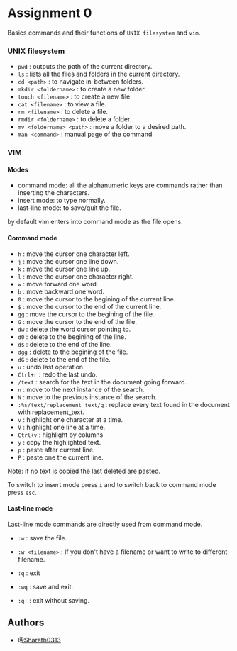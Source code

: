 
# Assignment 0

Basics commands and their functions of `UNIX filesystem` and `vim`.

### UNIX filesystem

- `pwd` : outputs the path of the current directory.
- `ls` : lists all the files and folders in the current directory.
- `cd <path>` : to navigate in-between folders.
- `mkdir <foldername>` : to create a new folder.
- `touch <filename>` : to create a new file.
- `cat <filename>` : to view a file.
- `rm <filename>` : to delete a file.
- `rmdir <foldername>` : to delete a folder.
- `mv <foldername> <path>` : move a folder to a desired path.
- `man <command>` : manual page of the command.

### VIM

#### Modes

- command mode: all the alphanumeric keys are commands rather than inserting the characters.
- insert mode: to type normally.
- last-line mode: to save/quit the file.

by default vim enters into command mode as the file opens.

#### Command mode 

- `h` : move the cursor one character left.
- `j` : move the cursor one line down.
- `k` : move the cursor one line up.
- `l` : move the cursor one character right.
- `w` : move forward one word.
- `b` : move backward one word.
- `0` : move the cursor to the begining of the current line.
- `$` : move the cursor to the end of the current line.
- `gg` : move the cursor to the begining of the file.
- `G` : move the cursor to the end of the file.
- `dw` : delete the word cursor pointing to.
- `d0` : delete to the begining of the line.
- `d$` : delete to the end of the line.
- `dgg` : delete to the begining of the file.
- `dG` : delete to the end of the file.
- `u` : undo last operation.
- `Ctrl+r` : redo the last undo.
- `/text` : search for the text in the document going forward.
- `n` : move to the next instance of the search.
- `N` : move to the previous instance of the search.
- `:%s/text/replacement_text/g` : replace every text found in the document with replacement_text.
- `v` : highlight one character at a time.
- `V` : highlight one line at a time.
- `Ctrl+v` : highlight by columns
- `y` : copy the highlighted text.
- `p` : paste after current line.
- `P` : paste one the current line.

Note: if no text is copied the last deleted are pasted.

To switch to insert mode press `i` and to switch back to command mode press `esc`.

#### Last-line mode

Last-line mode commands are directly used from command mode.

- `:w` : save the file.

- `:w <filename>` : If you don't have a filename or want to write to different filename.

- `:q` : exit

- `:wq` : save and exit.

- `:q!` : exit without saving.






## Authors

- [@Sharath0313](https://github.com/Sharath0313)

